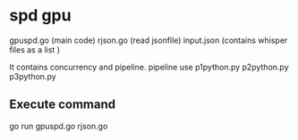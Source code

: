 # spd gpu
gpuspd.go (main code)
rjson.go (read jsonfile)
input.json (contains whisper files as a list )

It contains concurrency and pipeline.
pipeline use p1python.py p2python.py p3python.py

## Execute command
go run gpuspd.go rjson.go
